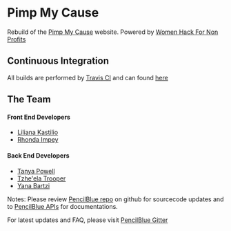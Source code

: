 # Pimp My Cause
Rebuild of the [Pimp My Cause](http://www.pimpmycause.org/) website. Powered by [Women Hack For Non Profits](womenhackfornonprofits.com)

## Continuous Integration 
All builds are performed by [Travis CI](travis-ci.org) and can found [here](https://travis-ci.org/womenhackfornonprofits/pimpmycause-rebuild/)

## The Team
#### Front End Developers
- [Liliana Kastilio](https://github.com/lili2311)
- [Rhonda Impey](https://github.com/rimpey)

#### Back End Developers
- [Tanya Powell](https://github.com/tanyapowell)
- [Tzhe'ela Trooper](https://github.com/MsToT)
- [Yana Bartzi](https://github.com/yanabar)


Notes:
Please review [PencilBlue repo](https://github.com/pencilblue/pencilblue) on github for sourcecode updates and to [PencilBlue APIs](http://pencilblue.github.io/) for documentations.

For latest updates and FAQ, please visit [PencilBlue Gitter](https://gitter.im/pencilblue/pencilblue)
